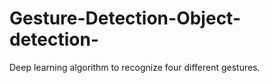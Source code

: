 # Gesture-Detection-Object-detection-
Deep learning algorithm to recognize four different gestures.
